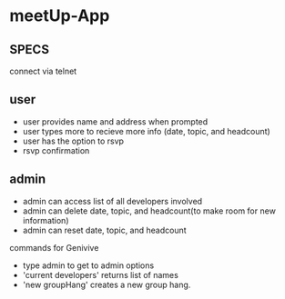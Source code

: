 # meetUp-App



## SPECS

connect via telnet

## user
- user provides name and address when prompted 
- user types more to recieve more info (date, topic, and headcount)
- user has the option to rsvp
- rsvp confirmation

## admin 
- admin can access list of all developers involved
- admin can delete date, topic, and headcount(to make room for new information)
- admin can reset date, topic, and headcount




commands for Genivive
   - type admin to get to admin options
   - 'current developers' returns list of names
   - 'new groupHang' creates a new group hang. 
